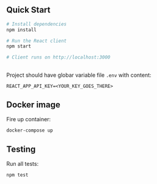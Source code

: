 ## Quick Start

```bash
# Install dependencies
npm install

# Run the React client
npm start

# Client runs on http://localhost:3000
```

##

Project should have globar variable file `.env` with content:

`REACT_APP_API_KEY=<YOUR_KEY_GOES_THERE>`

## Docker image

Fire up container:

```
docker-compose up
```

## Testing

Run all tests:

```
npm test
```
